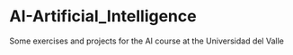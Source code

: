 # AI-Artificial_Intelligence
Some exercises and projects for the AI course at the Universidad del Valle 
